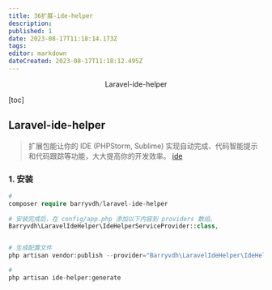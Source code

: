 ```yaml
---
title: 36扩展-ide-helper
description: 
published: 1
date: 2023-08-17T11:18:14.173Z
tags: 
editor: markdown
dateCreated: 2023-08-17T11:18:12.495Z
---
```


<center> Laravel-ide-helper</center>



[toc]





##  Laravel-ide-helper

>  扩展包能让你的 IDE (PHPStorm, Sublime) 实现自动完成、代码智能提示和代码跟踪等功能，大大提高你的开发效率。 [ide](https://learnku.com/laravel/t/2532/extended-recommendation-laravel-ide-helper-efficient-ide-smart-tips-plugin)





### 1. 安装

```php
# 
composer require barryvdh/laravel-ide-helper
    
# 安装完成后，在 config/app.php 添加以下内容到 providers 数组。
Barryvdh\LaravelIdeHelper\IdeHelperServiceProvider::class,


# 生成配置文件
php artisan vendor:publish --provider="Barryvdh\LaravelIdeHelper\IdeHelperServiceProvider" --tag=config

#  
php artisan ide-helper:generate
```



